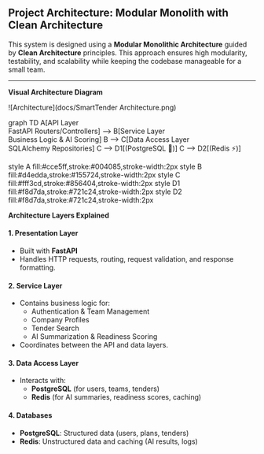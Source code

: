 ## Project Architecture: Modular Monolith with Clean Architecture

This system is designed using a **Modular Monolithic Architecture** guided by **Clean Architecture** principles. This approach ensures high modularity, testability, and scalability while keeping the codebase manageable for a small team.

---

**Visual Architecture Diagram**

![Architecture](docs/SmartTender Architecture.png)

graph TD
  A[API Layer<br>FastAPI Routers/Controllers] --> B[Service Layer<br>Business Logic & AI Scoring]
  B --> C[Data Access Layer<br>SQLAlchemy Repositories]
  C --> D1[(PostgreSQL 🐘)]
  C --> D2[(Redis ⚡)]

  style A fill:#cce5ff,stroke:#004085,stroke-width:2px
  style B fill:#d4edda,stroke:#155724,stroke-width:2px
  style C fill:#fff3cd,stroke:#856404,stroke-width:2px
  style D1 fill:#f8d7da,stroke:#721c24,stroke-width:2px
  style D2 fill:#f8d7da,stroke:#721c24,stroke-width:2px


**Architecture Layers Explained**

#### 1. **Presentation Layer**
- Built with **FastAPI**
- Handles HTTP requests, routing, request validation, and response formatting.

#### 2. **Service Layer**
- Contains business logic for:
  - Authentication & Team Management
  - Company Profiles
  - Tender Search
  - AI Summarization & Readiness Scoring
- Coordinates between the API and data layers.

#### 3. **Data Access Layer**
- Interacts with:
  - **PostgreSQL** (for users, teams, tenders)
  - **Redis** (for AI summaries, readiness scores, caching)

#### 4. **Databases**
- **PostgreSQL**: Structured data (users, plans, tenders)
- **Redis**: Unstructured data and caching (AI results, logs)


